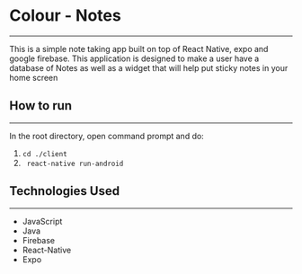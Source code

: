 # Colour - Notes
---
This is a simple note taking app built on top of React Native, expo and google firebase. This application is designed to make a user have a database of Notes as well as a widget that will help put sticky notes in your home screen

## How to run
---
In the root directory, open command prompt and do:
1. ```cd ./client```
2. ``` react-native run-android```

## Technologies Used
---
- JavaScript
- Java
- Firebase
- React-Native
- Expo